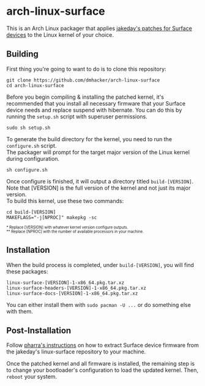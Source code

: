 # arch-linux-surface

This is an Arch Linux packager that applies 
[jakeday's patches for Surface devices](https://github.com/jakeday/linux-surface) 
to the Linux kernel of your choice. 

## Building

First thing you're going to want to do is to clone this repository:

```
git clone https://github.com/dmhacker/arch-linux-surface
cd arch-linux-surface
```

Before you begin compiling & installing the patched kernel, it's recommended that you 
install all necessary firmware that your Surface device needs and replace suspend with hibernate.
You can do this by running the `setup.sh` script with superuser permissions.

```
sudo sh setup.sh
```

To generate the build directory for the kernel, you need to run the `configure.sh` script.<br>
The packager will prompt for the target major version of the Linux kernel during configuration.

```
sh configure.sh 
```

Once configure is finished, it will output a directory titled `build-[VERSION]`.<br>
Note that [VERSION] is the full version of the kernel and not just its major version.<br>
To build this kernel, use these two commands: 

```
cd build-[VERSION] 
MAKEFLAGS="-j[NPROC]" makepkg -sc
```

<sup><sub>\* Replace [VERSION] with whatever kernel version configure outputs.<br></sub></sup>
<sup><sub>\*\* Replace [NPROC] with the number of available processors in your machine.</sub></sup>

## Installation

When the build process is completed, under `build-[VERSION]`, you will find these packages:
```
linux-surface-[VERSION]-1-x86_64.pkg.tar.xz
linux-surface-headers-[VERSION]-1-x86_64.pkg.tar.xz
linux-surface-docs-[VERSION]-1-x86_64.pkg.tar.xz
```
You can either install them with `sudo pacman -U ...` or do something else with them.

## Post-Installation

Follow [pharra's instructions](https://github.com/pharra/linux-surface) on how to extract
Surface device firmware from the jakeday's linux-surface repository to your machine. 

Once the patched kernel and all firmware is installed, the remaining step is 
to change your bootloader's configuration to load the updated kernel. Then, `reboot` your system.
